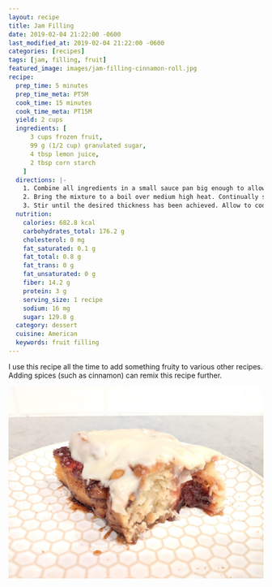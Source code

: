 ```yaml
---
layout: recipe
title: Jam Filling
date: 2019-02-04 21:22:00 -0600
last_modified_at: 2019-02-04 21:22:00 -0600
categories: [recipes]
tags: [jam, filling, fruit]
featured_image: images/jam-filling-cinnamon-roll.jpg
recipe:
  prep_time: 5 minutes
  prep_time_meta: PT5M
  cook_time: 15 minutes
  cook_time_meta: PT15M
  yield: 2 cups
  ingredients: [
      3 cups frozen fruit,
      99 g (1/2 cup) granulated sugar,
      4 tbsp lemon juice,
      2 tbsp corn starch
    ]
  directions: |-
    1. Combine all ingredients in a small sauce pan big enough to allow the mixture to be stirred without overflowing the pan.
    2. Bring the mixture to a boil over medium high heat. Continually stir to avoid burning the filling.
    3. Stir until the desired thickness has been achieved. Allow to cool completely before using for best results.
  nutrition:
    calories: 682.8 kcal
    carbohydrates_total: 176.2 g
    cholesterol: 0 mg
    fat_saturated: 0.1 g
    fat_total: 0.8 g
    fat_trans: 0 g
    fat_unsaturated: 0 g
    fiber: 14.2 g
    protein: 3 g
    serving_size: 1 recipe
    sodium: 16 mg
    sugar: 129.8 g
  category: dessert
  cuisine: American
  keywords: fruit filling
---
```

I use this recipe all the time to add something fruity to various other recipes. Adding spices (such as cinnamon) can remix this recipe further.

![Strawberry jam filling inside a cinnamon roll](/images/jam-filling-cinnamon-roll.jpg)

